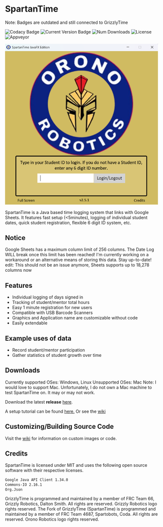 # SpartanTime

Note: Badges are outdated and still connected to GrizzlyTime

![Codacy Badge](https://app.codacy.com/project/badge/Grade/526a7badc871467ba68c0d688e87b3c7)
![Current Version Badge](https://img.shields.io/github/release/ycsrobotics/GrizzlyTime.svg?style=flat)
![Num Downloads](https://img.shields.io/github/downloads/ycsrobotics/GrizzlyTime/latest/total.svg?style=flat)
![License](https://img.shields.io/github/license/ycsrobotics/GrizzlyTime.svg?style=flat)
![Appveyor](https://ci.appveyor.com/api/projects/status/ph074gnnuymhxssw?svg=true)

![example image](https://raw.githubusercontent.com/OHS-Robotics/SpartanTime/master/wiki_images/main_screen_Spartan.png)

SpartanTime is a Java based time logging system that links with Google Sheets. It features fast setup (<5minutes), logging of individual student dates, quick student registration, flexible 6 digit ID system, etc.

## Notice
Google Sheets has a maximum column limit of 256 columns. The Date Log WILL break once this limit has been reached!
I'm currently working on a workaround or an alternative means of storing this data. Stay up-to-date!
edit: This should not be an issue anymore, Sheets supports up to 18,278 columns now

## Features
- Individual logging of days signed in
- Tracking of student/mentor total hours
- Easy 1 minute registration for new users
- Compatible with USB Barcode Scanners
- Graphics and Application name are customizable without code
- Easily extendable

## Example uses of data
- Record student/mentor participation
- Gather statistics of student growth over time

## Downloads
Currently supported OSes: Windows, Linux
Unsupported OSes: Mac
Note: I would love to support Mac. Unfortunately, I do not own a Mac machine to test SpartanTime on. It may
or may not work.

Download the latest **release** [here](https://github.com/OHS-Robotics/SpartanTime/releases/latest "here").

A setup tutorial can be found [here.](https://www.youtube.com/watch?v=GhDeMjEh9ao "here.")
Or see the [wiki](https://github.com/YCSRobotics/GrizzlyTime/wiki "wiki")

## Customizing/Building Source Code
Visit the [wiki](https://github.com/OHS-Robotics/SpartanTime/wiki "wiki") for information on custom images or code.

## Credits
SpartanTime is licensed under MIT and uses the following open source software with their respective licenses.
```
Google Java API Client 1.34.0
Commons-IO 2.16.1
Org.Json
```

GrizzlyTime is programmed and maintained by a member of FRC Team 66, Grizzly Robotics, Dalton Smith. All rights are reserved. Grizzly Robotics logo rights reserved.
The Fork of GrizzlyTime (SpartanTime) is programmed and maintained by a member of FRC Team 4687, Spartobots, Coda. All rights are reserved. Orono Robotics logo rights reserved.
